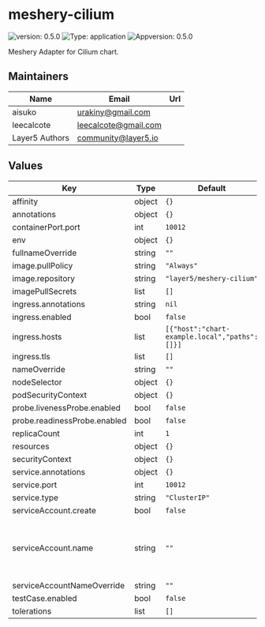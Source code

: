 # meshery-cilium

![version: 0.5.0](https://img.shields.io/badge/Version-0.1.0-informational?style=flat-square) ![Type: application](https://img.shields.io/badge/Type-application-informational?style=flat-square) ![Appversion: 0.5.0](https://img.shields.io/badge/AppVersion-0.1.0-informational?style=flat-square)

Meshery Adapter for Cilium chart.

## Maintainers

| Name | Email | Url |
| ---- | ------ | --- |
| aisuko | urakiny@gmail.com |  |
| leecalcote | leecalcote@gmail.com |  |
| Layer5 Authors | community@layer5.io |  |

## Values

| Key | Type | Default | Description |
|-----|------|---------|-------------|
| affinity | object | `{}` |  |
| annotations | object | `{}` |  |
| containerPort.port | int | `10012` |  |
| env | object | `{}` |  |
| fullnameOverride | string | `""` |  |
| image.pullPolicy | string | `"Always"` |  |
| image.repository | string | `"layer5/meshery-cilium"` |  |
| imagePullSecrets | list | `[]` |  |
| ingress.annotations | string | `nil` |  |
| ingress.enabled | bool | `false` |  |
| ingress.hosts | list | `[{"host":"chart-example.local","paths":[]}]` |  kubernetes.io/tls-acme: "true" |
| ingress.tls | list | `[]` |  |
| nameOverride | string | `""` |  |
| nodeSelector | object | `{}` |  |
| podSecurityContext | object | `{}` |  |
| probe.livenessProbe.enabled | bool | `false` |  |
| probe.readinessProbe.enabled | bool | `false` |  |
| replicaCount | int | `1` |  |
| resources | object | `{}` |  |
| securityContext | object | `{}` |  |
| service.annotations | object | `{}` |  |
| service.port | int | `10012` |  |
| service.type | string | `"ClusterIP"` |  |
| serviceAccount.create | bool | `false` |  |
| serviceAccount.name | string | `""` |  If not set and create is true, a name is generated using the fullname template |
| serviceAccountNameOverride | string | `""` |  |
| testCase.enabled | bool | `false` |  |
| tolerations | list | `[]` |  |

